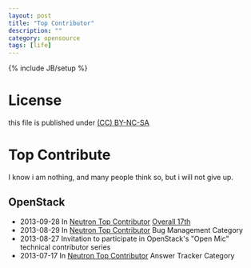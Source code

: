 ```yaml
---
layout: post
title: "Top Contributor"
description: ""
category: opensource
tags: [life]
---
```

{% include JB/setup %}
# License
this file is published under [(CC) BY-NC-SA](http://creativecommons.org/licenses/by-nc-sa/3.0/)

# Top Contribute
I know i am nothing, and many people think so, but i will not give up.

## OpenStack
* 2013-09-28 In [Neutron Top Contributor](https://launchpad.net/neutron/+topcontributors) [Overall 17th](/resources/neutron-top-20-2013-09-28.png)
* 2013-08-29 In [Neutron Top Contributor](https://launchpad.net/neutron/+topcontributors) Bug Management Category
* 2013-08-27 Invitation to participate in OpenStack's "Open Mic" technical contributor series
* 2013-07-17 In [Neutron Top Contributor](https://launchpad.net/neutron/+topcontributors) Answer Tracker Category
